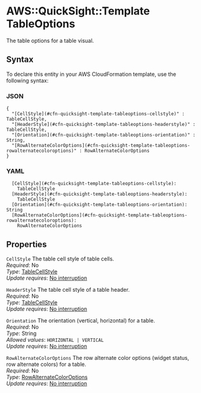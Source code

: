 # AWS::QuickSight::Template TableOptions<a name="aws-properties-quicksight-template-tableoptions"></a>

The table options for a table visual\.

## Syntax<a name="aws-properties-quicksight-template-tableoptions-syntax"></a>

To declare this entity in your AWS CloudFormation template, use the following syntax:

### JSON<a name="aws-properties-quicksight-template-tableoptions-syntax.json"></a>

```
{
  "[CellStyle](#cfn-quicksight-template-tableoptions-cellstyle)" : TableCellStyle,
  "[HeaderStyle](#cfn-quicksight-template-tableoptions-headerstyle)" : TableCellStyle,
  "[Orientation](#cfn-quicksight-template-tableoptions-orientation)" : String,
  "[RowAlternateColorOptions](#cfn-quicksight-template-tableoptions-rowalternatecoloroptions)" : RowAlternateColorOptions
}
```

### YAML<a name="aws-properties-quicksight-template-tableoptions-syntax.yaml"></a>

```
  [CellStyle](#cfn-quicksight-template-tableoptions-cellstyle): 
    TableCellStyle
  [HeaderStyle](#cfn-quicksight-template-tableoptions-headerstyle): 
    TableCellStyle
  [Orientation](#cfn-quicksight-template-tableoptions-orientation): String
  [RowAlternateColorOptions](#cfn-quicksight-template-tableoptions-rowalternatecoloroptions): 
    RowAlternateColorOptions
```

## Properties<a name="aws-properties-quicksight-template-tableoptions-properties"></a>

`CellStyle`  <a name="cfn-quicksight-template-tableoptions-cellstyle"></a>
The table cell style of table cells\.  
*Required*: No  
*Type*: [TableCellStyle](aws-properties-quicksight-template-tablecellstyle.md)  
*Update requires*: [No interruption](https://docs.aws.amazon.com/AWSCloudFormation/latest/UserGuide/using-cfn-updating-stacks-update-behaviors.html#update-no-interrupt)

`HeaderStyle`  <a name="cfn-quicksight-template-tableoptions-headerstyle"></a>
The table cell style of a table header\.  
*Required*: No  
*Type*: [TableCellStyle](aws-properties-quicksight-template-tablecellstyle.md)  
*Update requires*: [No interruption](https://docs.aws.amazon.com/AWSCloudFormation/latest/UserGuide/using-cfn-updating-stacks-update-behaviors.html#update-no-interrupt)

`Orientation`  <a name="cfn-quicksight-template-tableoptions-orientation"></a>
The orientation \(vertical, horizontal\) for a table\.  
*Required*: No  
*Type*: String  
*Allowed values*: `HORIZONTAL | VERTICAL`  
*Update requires*: [No interruption](https://docs.aws.amazon.com/AWSCloudFormation/latest/UserGuide/using-cfn-updating-stacks-update-behaviors.html#update-no-interrupt)

`RowAlternateColorOptions`  <a name="cfn-quicksight-template-tableoptions-rowalternatecoloroptions"></a>
The row alternate color options \(widget status, row alternate colors\) for a table\.  
*Required*: No  
*Type*: [RowAlternateColorOptions](aws-properties-quicksight-template-rowalternatecoloroptions.md)  
*Update requires*: [No interruption](https://docs.aws.amazon.com/AWSCloudFormation/latest/UserGuide/using-cfn-updating-stacks-update-behaviors.html#update-no-interrupt)